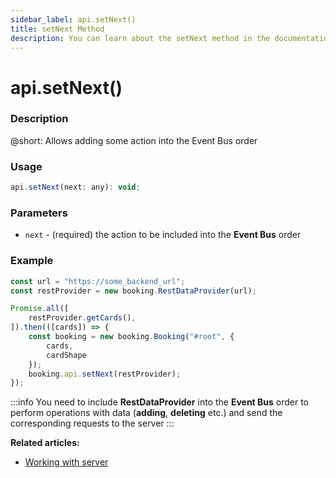 ```yaml
---
sidebar_label: api.setNext()
title: setNext Method
description: You can learn about the setNext method in the documentation of the DHTMLX JavaScript Booking library. Browse developer guides and API reference, try out code examples and live demos, and download a free 30-day evaluation version of DHTMLX Booking.
---
```


# api.setNext()

### Description

@short: Allows adding some action into the Event Bus order

### Usage

~~~jsx {}
api.setNext(next: any): void;
~~~

### Parameters

- `next` - (required) the action to be included into the **Event Bus** order  

### Example

~~~jsx {11}
const url = "https://some_backend_url";
const restProvider = new booking.RestDataProvider(url);

Promise.all([
	restProvider.getCards(),
]).then(([cards]) => {
	const booking = new booking.Booking("#root", {
		cards,
		cardShape
	});
	booking.api.setNext(restProvider);
});
~~~

:::info
You need to include **RestDataProvider** into the **Event Bus** order to perform operations with data (**adding**, **deleting** etc.) and send the corresponding requests to the server
:::

**Related articles:**
- [Working with server](../../../guides/working_with_server)
